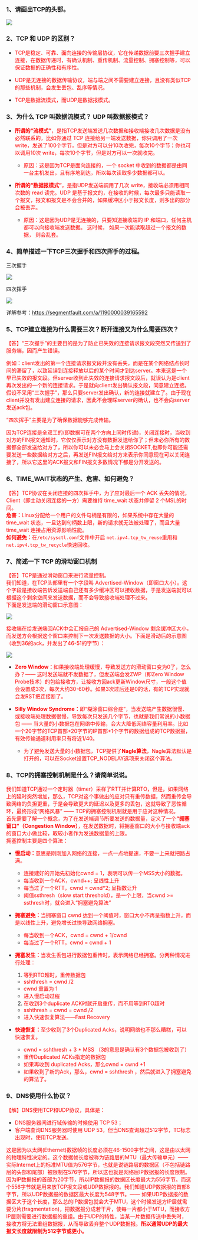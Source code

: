 ### 1、请画出TCP的头部。

![](https://github.com/SongLee24/LeetCode-Go/blob/main/%E5%85%AB%E8%82%A1%E6%96%87/images/tcp-header.png?raw=true)

### 2、TCP 和 UDP 的区别？

* <font color=red>TCP是稳定、可靠、面向连接的传输层协议，它在传递数据前要三次握手建立连接，在数据传递时，有确认机制、重传机制、流量控制、拥塞控制等，可以保证数据的正确性和有序性。</font>

* <font color=red>UDP是无连接的数据传输协议，端与端之间不需要建立连接，且没有类似TCP的那些机制，会发生丢包、乱序等情况。</font>

* <font color=red>TCP是数据流模式，而UDP是数据报模式。</font>

### 3、为什么 TCP 叫数据流模式？ UDP 叫数据报模式？

* <font color=red><b>所谓的“流模式”</b>，是指TCP发送端发送几次数据和接收端接收几次数据是没有必然联系的，比如你通过 TCP 连接给另一端发送数据，你只调用了一次 write，发送了100个字节，但是对方可以分10次收完，每次10个字节；你也可以调用10次 write，每次10个字节，但是对方可以一次就收完。</font>

    * <font color=red>原因：这是因为TCP是面向连接的，一个 socket 中收到的数据都是由同一台主机发出，且有序地到达，所以每次读取多少数据都可以。</font>

* <font color=red><b>所谓的“数据报模式”</b>，是指UDP发送端调用了几次 write，接收端必须用相同次数的 read 读完。UDP 是基于报文的，在接收的时候，每次最多只能读取一个报文，报文和报文是不会合并的，如果缓冲区小于报文长度，则多出的部分会被丢弃。</font>

    * <font color=red>原因：这是因为UDP是无连接的，只要知道接收端的 IP 和端口，任何主机都可以向接收端发送数据。 这时候， 如果一次能读取超过一个报文的数据， 则会乱套。</font>

### 4、简单描述一下TCP三次握手和四次挥手的过程。

三次握手

![](https://github.com/SongLee24/LeetCode-Go/blob/main/%E5%85%AB%E8%82%A1%E6%96%87/images/tcp-established.png?raw=true)

四次挥手

![](https://github.com/SongLee24/LeetCode-Go/blob/main/%E5%85%AB%E8%82%A1%E6%96%87/images/tcp-closed.png?raw=true)

详解参考：https://segmentfault.com/a/1190000039165592

### 5、TCP建立连接为什么需要三次？断开连接又为什么需要四次？

<font color=red>【答】“三次握手”的主要目的是为了防止已失效的连接请求报文段突然又传送到了服务端，因而产生错误。</font>

<font color=red>例如：client发出的第一个连接请求报文段并没有丢失，而是在某个网络结点长时间的滞留了，以致延误到连接释放以后的某个时间才到达server。本来这是一个早已失效的报文段。但server收到此失效的连接请求报文段后，就误认为是client再次发出的一个新的连接请求。于是就向client发出确认报文段，同意建立连接。假设不采用“三次握手”，那么只要server发出确认，新的连接就建立了。由于现在client并没有发出建立连接的请求，因此不会理睬server的确认，也不会向server发送ack包。</font>

<font color=red>“四次挥手”主要是为了确保数据能够完成传输。</font>

<font color=red>因为TCP连接是全双工的(即数据可在两个方向上同时传递)，关闭连接时，当收到对方的FIN报文通知时，它仅仅表示对方没有数据发送给你了；但未必你所有的数据都全部发送给对方了，所以你可以未必会马上会关闭SOCKET,也即你可能还需要发送一些数据给对方之后，再发送FIN报文给对方来表示你同意现在可以关闭连接了，所以它这里的ACK报文和FIN报文多数情况下都是分开发送的。</font>

### 6、TIME_WAIT状态的产生、危害、如何避免？

<font color=red>【答】TCP协议在关闭连接的四次挥手中，为了应对最后一个 ACK 丢失的情况，Client（即主动关闭连接的一方）需要维持 time_wait 状态并停留 2 个MSL的时间。<br>
<b>危害：</b>Linux分配给一个用户的文件句柄是有限的，如果系统中存在大量的 time_wait 状态，一旦达到句柄数上限，新的请求就无法被处理了，而且大量 time_wait 连接占用资源影响性能。<br>
<b>如何避免：</b>在`/etc/sysctl.conf`文件中开启 `net.ipv4.tcp_tw_reuse`重用和`net.ipv4.tcp_tw_recycle`快速回收。</font>

### 7、简述一下 TCP 的滑动窗口机制

<font color=red>【答】TCP是通过滑动窗口来进行流量控制。</font><br>
<font color=red>我们知道，在TCP头部里有一个字段叫 Advertised-Window（即窗口大小）。这个字段是接收端告诉发送端自己还有多少缓冲区可以接收数据，于是发送端就可以根据这个剩余空间来发送数据，而不会导致接收端处理不过来。</font><br>
<font color=red>下面是发送端的滑动窗口示意图：</font>

![](https://github.com/SongLee24/LeetCode-Go/blob/main/%E5%85%AB%E8%82%A1%E6%96%87/images/tcp-window1.png?raw=true)

<font color=red>接收端在给发送端回ACK中会汇报自己的 Advertised-Window 剩余缓冲区大小，而发送方会根据这个窗口来控制下一次发送数据的大小。下面是滑动后的示意图（收到36的ack，并发出了46-51的字节）：</font>

![](https://github.com/SongLee24/LeetCode-Go/blob/main/%E5%85%AB%E8%82%A1%E6%96%87/images/tcp-window2.png?raw=true)

* <font color=red><b>Zero Window：</b>如果接收端处理缓慢，导致发送方的滑动窗口变为0了，怎么办？—— 这时发送端就不发数据了，但发送端会发ZWP（即Zero Window Probe技术）的包给接收方，让接收方回ack更新Window尺寸，一般这个值会设置成3次，每次大约30-60秒。如果3次过后还是0的话，有的TCP实现就会发RST把连接断了。</font>
* <font color=red><b>Silly Window Syndrome：</b>即“糊涂窗口综合症”，当发送端产生数据很慢、或接收端处理数据很慢，导致每次只发送几个字节，也就是我们常说的小数据包 —— 当大量的小数据包在网络中传输，会大大降低网络容量利用率。比如一个20字节的TCP首部+20字节的IP首部+1个字节的数据组成的TCP数据报，有效传输通道利用率只有将近1/40。</font>

  * <font color=red>为了避免发送大量的小数据包，TCP提供了<b>Nagle算法</b>，Nagle算法默认是打开的，可以在Socket设置TCP_NODELAY选项来关闭这个算法。</font>
  
### 8、TCP的拥塞控制机制是什么？请简单说说。

<font color=red>我们知道TCP通过一个定时器（timer）采样了RTT并计算RTO，但是，如果网络上的延时突然增加，那么，TCP对这个事做出的应对只有重传数据，然而重传会导致网络的负担更重，于是会导致更大的延迟以及更多的丢包，这就导致了恶性循环，最终形成“网络风暴” —— TCP的拥塞控制机制就是用于应对这种情况。</font><br>
<font color=red>首先需要了解一个概念，为了在发送端调节所要发送的数据量，定义了一个<b>“拥塞窗口”（Congestion Window）</b>，在发送数据时，将拥塞窗口的大小与接收端ack的窗口大小做比较，取较小者作为发送数据量的上限。</font><br>
<font color=red>拥塞控制主要是四个算法：</font>

* <font color=red><b>慢启动：</b>意思是刚刚加入网络的连接，一点一点地提速，不要一上来就把路占满。</font>

  * <font color=red>连接建好的开始先初始化cwnd = 1，表明可以传一个MSS大小的数据。</font>
  * <font color=red>每当收到一个ACK，cwnd++; 呈线性上升</font>
  * <font color=red>每当过了一个RTT，cwnd = cwnd*2; 呈指数让升</font>
  * <font color=red>阈值ssthresh（slow start threshold），是一个上限，当cwnd >= ssthresh时，就会进入“拥塞避免算法”</font>


* <font color=red><b>拥塞避免：</b>当拥塞窗口 cwnd 达到一个阈值时，窗口大小不再呈指数上升，而是以线性上升，避免增长过快导致网络拥塞。</font>

  * <font color=red>每当收到一个ACK，cwnd = cwnd + 1/cwnd</font>
  * <font color=red>每当过了一个RTT，cwnd = cwnd + 1</font>


* <font color=red><b>拥塞发生：</b>当发生丢包进行数据包重传时，表示网络已经拥塞。分两种情况进行处理：</font>

  1. <font color=red>等到RTO超时，重传数据包</font>

    * <font color=red>sshthresh =  cwnd /2</font>
    * <font color=red>cwnd 重置为 1</font>
    * <font color=red>进入慢启动过程</font>

  2. <font color=red>在收到3个duplicate ACK时就开启重传，而不用等到RTO超时</font>

    * <font color=red>sshthresh = cwnd = cwnd /2</font>
    * <font color=red>进入快速恢复算法——Fast Recovery</font>


* <font color=red><b>快速恢复：</b>至少收到了3个Duplicated Acks，说明网络也不那么糟糕，可以快速恢复。</font>

  * <font color=red>cwnd = sshthresh  + 3 * MSS （3的意思是确认有3个数据包被收到了）</font>
  * <font color=red>重传Duplicated ACKs指定的数据包</font>
  * <font color=red>如果再收到 duplicated Acks，那么cwnd = cwnd +1</font>
  * <font color=red>如果收到了新的Ack，那么，cwnd = sshthresh ，然后就进入了拥塞避免的算法了。</font>
  
### 9、DNS使用什么协议？

<font color=red>【解】DNS使用TCP和UDP协议，具体是：</font>

* <font color=red>DNS服务器间进行域传输的时候使用 TCP 53；</font>
* <font color=red>客户端查询DNS服务器时使用 UDP 53，但当DNS查询超过512字节，TC标志出现时，使用TCP发送。</font>

<font color=red>这是因为以太网(Ethernet)数据帧的长度必须在46-1500字节之间，这是由以太网的物理特性决定的。这个数据帧长度被称为链路层的MTU（最大传输单元）—— 实际Internet上的标准MTU值为576字节，也就是说链路层的数据区（不包括链路层的头部和尾部）被限制在576字节，所以这也就是网络层IP数据报的长度限制。</font><br>
<font color=red>因为IP数据报的首部为20字节，所以IP数据报的数据区长度最大为556字节。而这个556字节就是用来放TCP报文段或UDP数据报的。我们知道UDP数据报的首部8字节，所以UDP数据报的数据区最大长度为548字节。—— 如果UDP数据报的数据区大于这个长度，那么总的IP数据包就会大于MTU，这个时候发送方IP层就需要分片(fragmentation)，把数据报分成若干片，使每一片都小于MTU，而接收方IP层则需要进行数据报的重组。由于UDP的特性，当某一片数据传送中丢失时，接收方将无法重组数据报，从而导致丢弃整个UDP数据报。<b>所以通常UDP的最大报文长度就限制为512字节或更小。</b></font>